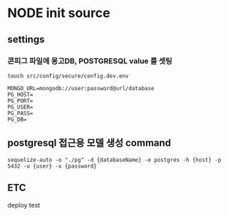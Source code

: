 # NODE init source

## settings
### 콘피그 파일에 몽고DB, POSTGRESQL value 를 셋팅
```shell
touch src/config/secure/config.dev.env
```
```dotenv
MONGO_URL=mongodb://user:password@url/database
PG_HOST=
PG_PORT=
PG_USER=
PG_PASS=
PG_DB=
```

## postgresql 접근용 모델 생성 command
```shell
sequelize-auto -o "./pg" -d {databaseName} -e postgres -h {host} -p 5432 -u {user} -x {password} 
```

## ETC
deploy test
